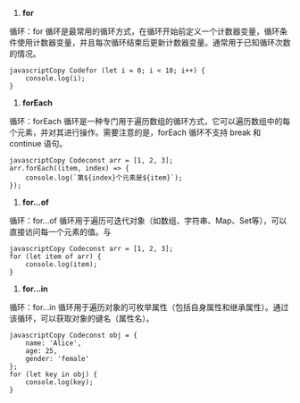 1. **for**

 循环：for 循环是最常用的循环方式，在循环开始前定义一个计数器变量，循环条件使用计数器变量，并且每次循环结束后更新计数器变量。通常用于已知循环次数的情况。

```
javascriptCopy Codefor (let i = 0; i < 10; i++) {
    console.log(i);
}
```

1. **forEach**

 循环：forEach 循环是一种专门用于遍历数组的循环方式，它可以遍历数组中的每个元素，并对其进行操作。需要注意的是，forEach 循环不支持 break 和 continue 语句。

```
javascriptCopy Codeconst arr = [1, 2, 3];
arr.forEach((item, index) => {
    console.log(`第${index}个元素是${item}`);
});
```

1. **for...of**

 循环：for...of 循环用于遍历可迭代对象（如数组、字符串、Map、Set等），可以直接访问每一个元素的值。与 

```
javascriptCopy Codeconst arr = [1, 2, 3];
for (let item of arr) {
    console.log(item);
}
```

1. **for...in**

 循环：for...in 循环用于遍历对象的可枚举属性（包括自身属性和继承属性）。通过该循环，可以获取对象的键名（属性名）。

```
javascriptCopy Codeconst obj = {
    name: 'Alice',
    age: 25,
    gender: 'female'
};
for (let key in obj) {
    console.log(key);
}
```